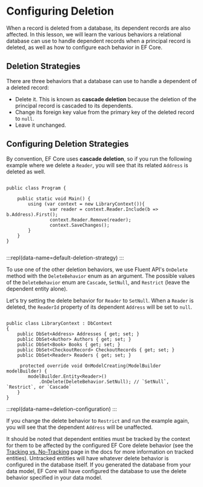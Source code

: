 # Configuring Deletion 
 
When a record is deleted from a database, its dependent records are also affected. In this lesson, we will learn the various behaviors a relational database can use to handle dependent records when a principal record is deleted, as well as how to configure each behavior in EF Core. 
 
## Deletion Strategies 
 
There are three behaviors that a database can use to handle a dependent of a deleted record: 
 
  * Delete it. This is known as **cascade deletion** because the deletion of the principal record is cascaded to its dependents. 
  * Change its foreign key value from the primary key of the deleted record to `null`. 
  * Leave it unchanged. 
 
## Configuring Deletion Strategies 
 
By convention, EF Core uses **cascade deletion**, so if you run the following example where we delete a `Reader`, you will see that its related `Address` is deleted as well. 
 
```{.snippet} 
 
public class Program {  
  
    public static void Main() {  
        using (var context = new LibraryContext()){    
                var reader = context.Reader.Include(b => b.Address).First();  
                context.Reader.Remove(reader);  
                context.SaveChanges();  
        }    
    }  
}  
 
``` 
:::repl(data-name=default-deletion-strategy) 
::: 
 
To use one of the other deletion behaviors, we use Fluent API's `OnDelete` method with the `DeleteBehavior` enum as an argument. The possible values of the `DeleteBehavior` enum are `Cascade`, `SetNull`, and `Restrict` (leave the dependent entity alone).  
 
Let's try setting the delete behavior for `Reader` to `SetNull`. When a `Reader` is deleted, the `ReaderId` property of its dependent `Address` will be set to `null`.  
 
```{.snippet} 
 
public class LibraryContext : DbContext  
{  
    public DbSet<Address> Addresses { get; set; } 
    public DbSet<Author> Authors { get; set; } 
    public DbSet<Book> Books { get; set; } 
    public DbSet<CheckoutRecord> CheckoutRecords { get; set; } 
    public DbSet<Reader> Readers { get; set; } 
 
     protected override void OnModelCreating(ModelBuilder modelBuilder) {  
        modelBuilder.Entity<Reader>()  
            .OnDelete(DeleteBehavior.SetNull); // `SetNull`, `Restrict`, or `Cascade` 
    }  
}  
``` 
:::repl(data-name=deletion-configuration) 
::: 
 
If you change the delete behavior to `Restrict` and run the example again, you will see that the dependent `Address` will be unaffected.  
 
It should be noted that dependent entities must be tracked by the context for them to be affected by the configured EF Core delete behavior (see the [Tracking vs. No-Tracking](https://docs.microsoft.com/en-us/ef/core/querying/tracking) page in the docs for more information on tracked entities). Untracked entities will have whatever delete behavior is configured in the database itself. If you generated the database from your data model, EF Core will have configured the database to use the delete behavior specified in your data model.